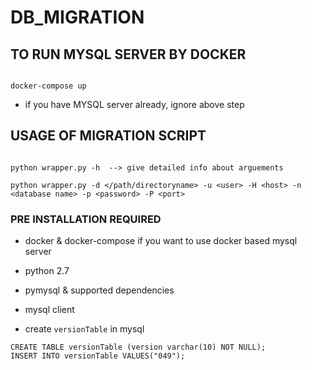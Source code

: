 # DB_MIGRATION

## TO RUN MYSQL SERVER BY DOCKER

```

docker-compose up

```

- if you have MYSQL server already, ignore above step

## USAGE OF MIGRATION SCRIPT

```

python wrapper.py -h  --> give detailed info about arguements

python wrapper.py -d </path/directoryname> -u <user> -H <host> -n <database name> -p <password> -P <port> 

```

### PRE INSTALLATION REQUIRED

- docker & docker-compose if you want to use docker based mysql server
- python 2.7
- pymysql & supported dependencies
- mysql client

- create `versionTable` in mysql
```
CREATE TABLE versionTable (version varchar(10) NOT NULL);
INSERT INTO versionTable VALUES("049");
```